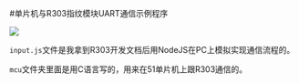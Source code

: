 ﻿#单片机与R303指纹模块UART通信示例程序

![](https://raw.githubusercontent.com/newflydd/nodejs-fingure/master/Image.png)

`input.js`文件是我拿到R303开发文档后用NodeJS在PC上模拟实现通信流程的。

`mcu`文件夹里面是用C语言写的，用来在51单片机上跟R303通信的。